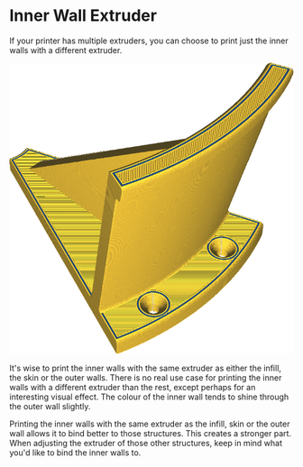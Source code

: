 Inner Wall Extruder
====
If your printer has multiple extruders, you can choose to print just the inner walls with a different extruder.

<!--screenshot {
"image_path": "wall_x_extruder_nr.png",
"models": [{"script": "headphone_hook.scad"}],
"camera_position": [140, 140, 206],
"settings": {"wall_x_extruder_nr": 1},
"colour_scheme": "material_colour",
"colours": 32
}-->
![The inner walls are printed in blue, but the rest in yellow](../images/wall_x_extruder_nr.png)

It's wise to print the inner walls with the same extruder as either the infill, the skin or the outer walls. There is no real use case for printing the inner walls with a different extruder than the rest, except perhaps for an interesting visual effect. The colour of the inner wall tends to shine through the outer wall slightly.

Printing the inner walls with the same extruder as the infill, skin or the outer wall allows it to bind better to those structures. This creates a stronger part. When adjusting the extruder of those other structures, keep in mind what you'd like to bind the inner walls to.